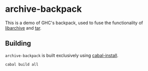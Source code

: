 # archive-backpack

This is a demo of GHC's backpack, used to fuse the functionality of
[libarchive](http://hackage.haskell.org/package/libarchive) and
[tar](http://hackage.haskell.org/package/tar).

## Building

`archive-backpack` is built exclusively using
[cabal-install](https://www.haskell.org/cabal/).


```
cabal build all
```
